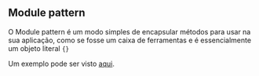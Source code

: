## Module pattern

O Module pattern é um modo simples de encapsular métodos para usar na sua aplicação, como se fosse um caixa de ferramentas e é essencialmente um objeto literal `{}`

Um exemplo pode ser visto [aqui](./1.example.js).
